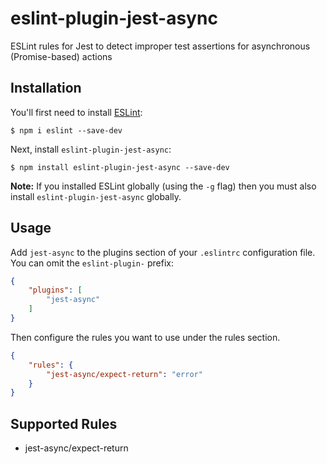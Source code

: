 # eslint-plugin-jest-async

ESLint rules for Jest to detect improper test assertions for asynchronous (Promise-based) actions

## Installation

You'll first need to install [ESLint](http://eslint.org):

```
$ npm i eslint --save-dev
```

Next, install `eslint-plugin-jest-async`:

```
$ npm install eslint-plugin-jest-async --save-dev
```

**Note:** If you installed ESLint globally (using the `-g` flag) then you must also install `eslint-plugin-jest-async` globally.

## Usage

Add `jest-async` to the plugins section of your `.eslintrc` configuration file. You can omit the `eslint-plugin-` prefix:

```json
{
    "plugins": [
        "jest-async"
    ]
}
```


Then configure the rules you want to use under the rules section.

```json
{
    "rules": {
        "jest-async/expect-return": "error"
    }
}
```

## Supported Rules

* jest-async/expect-return
